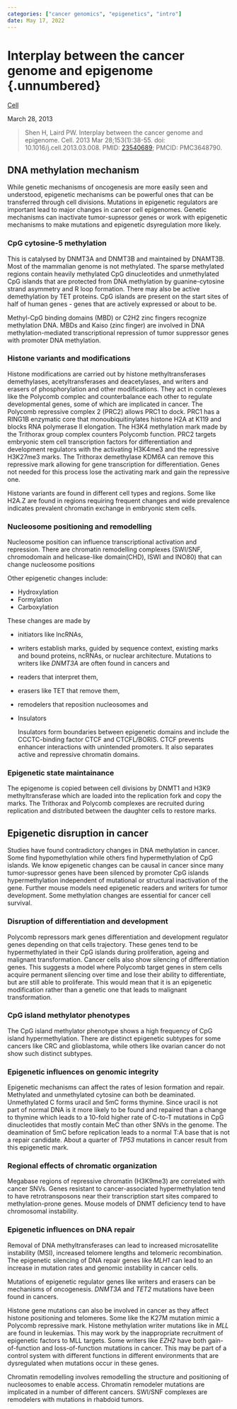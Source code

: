 ```yaml
---
categories: ["cancer genomics", "epigenetics", "intro"]
date: May 17, 2022
---
```



# Interplay between the cancer genome and epigenome {.unnumbered}

[Cell](https://www.sciencedirect.com/science/article/pii/S0092867413002961?via%3Dihub)

March 28, 2013

> Shen H, Laird PW. Interplay between the cancer genome and epigenome. Cell.
> 2013 Mar 28;153(1):38-55. doi: 10.1016/j.cell.2013.03.008. PMID:
> [23540689](https://pubmed.ncbi.nlm.nih.gov/23540689/); PMCID: PMC3648790.

## DNA methylation mechanism

While genetic mechanisms of oncogenesis are more easily seen and understood,
epigenetic mechanisms can be powerful ones that can be transferred through
cell divisions. Mutations in epigenetic regulators are important lead to major
changes in cancer cell epigenomes. Genetic mechanisms can inactivate
tumor-supressor genes or work with epigenetic mechanisms to make mutations and
epigenetic dsyregulation more likely.


###  CpG cytosine-5 methylation

This is catalysed by DNMT3A and DNMT3B and maintained by DNAMT3B. Most of the
mammalian genome is not methylated. The sparse methylated regions contain
heavily methylated CpG dinucleotides and unmethylated CpG islands that are
protected from DNA methylation by guanine-cytosine strand asymmetry and R loop
formation. There may also be active demethylation by TET proteins. CpG islands
are present on the start sites of half of human genes - genes that are actively
expressed or about to be.

Methyl-CpG binding domains (MBD) or C2H2 zinc fingers recognize methylation DNA.
MBDs and Kaiso (zinc finger) are involved in DNA methylation-mediated
transcriptional repression of tumor suppressor genes with promoter DNA
methylation.

### Histone variants and modifications

Histone modifications are carried out by histone methyltransferases 
demethylases, acetyltransferases and deacetylases, and writers and erasers of
phosphorylation and other modifications. They act in complexes like the Polycomb
complec and counterbalance each other to regulate developmental genes, some of
which are implicated in cancer. The Polycomb repressive complex 2 (PRC2) allows
PRC1 to dock. PRC1 has a RING1B enzymatic core that monoubiquitinylates histone
H2A at K119 and blocks RNA polymerase II elongation. The H3K4 methylation mark
made by the Trithorax group complex counters Polycomb function. PRC2 targets
embryonic stem cell transcription factors for differentiation and development
regulators with the activating H3K4me3 and the repressive H3K27me3 marks. The
Trithorax demethylase KDM6A can remove this repressive mark allowing for gene
transcription for differentiation. Genes not needed for this process lose the
activating mark and gain the repressive one.

Histone variants are found in different cell types and regions. Some like H2A.Z
are found in regions requiring frequent changes and wide prevalence indicates
prevalent chromatin exchange in embryonic stem cells.

### Nucleosome positioning and remodelling

Nucleosome position can influence transcriptional activation and repression.
There are chromatin remodelling complexes (SWI/SNF, chromodomain and
helicase-like domain(CHD), ISWI and INO80) that can change nucleosome positions


Other epigenetic changes include:

- Hydroxylation
- Formylation
- Carboxylation

These changes are made by

- initiators like lncRNAs,
- writers establish marks, guided by sequence context, existing marks
  and bound proteins, ncRNAs, or nuclear architecture. Mutations to writers
  like *DNMT3A* are often found in cancers and  
- readers that interpret them,
- erasers like TET that remove them,
- remodelers that reposition nucleosomes and 
- Insulators 

    Insulators form boundaries between epigenetic domains and include the
    CCCTC-binding factor CTCF and CTCFL/BORIS. CTCF prevents enhancer
    interactions with unintended promoters. It also separates active and
    repressive chromatin domains.

### Epigenetic state maintainance

The epigenome is copied between cell divisions by DNMT1 and H3K9
methyltransferase which are loaded into the replication fork and copy the marks.
The Trithorax and Polycomb complexes are recruited during replication and
distributed between the daughter cells to restore marks.

## Epigenetic disruption in cancer

Studies have found contradictory changes in DNA methylation  in cancer. Some
find hypomethylation while others find hypermethylation of CpG islands. We know
epigenetic changes can be causal in cancer since many tumor-supressor genes have
been silenced by promoter CpG islands hypermethylation independent of mutational
or structural inactivation of the gene. Further mouse models need epigenetic
readers and writers for tumor development. Some methylation changes are
essential for cancer cell survival.

### Disruption of differentiation and development

Polycomb repressors mark genes differentiation and development regulator genes
depending on that cells trajectory. These genes tend to be hypermethylated in
their CpG islands during proliferation, ageing and malignant
transformation. Cancer cells also show silencing of differentiation genes. This
suggests a model where Polycomb target genes in stem cells acquire permanent
silencing over time and lose their ability to differentiate, but are still able
to proliferate. This would mean that it is an epigenetic modification rather
than a genetic one that leads to malignant transformation.

### CpG island methylator phenotypes 

The CpG island methylator phenotype shows a high frequency of CpG island
hypermethylation. There are distinct epigenetic subtypes for some cancers like
CRC and glioblastoma, while others like ovarian cancer do not show such distinct
subtypes.

### Epigenetic influences on genomic integrity

Epigenetic mechanisms can affect the rates of lesion formation and repair.
Methylated and unmethylated cytosine can both be deaminated. Unmethylated C
forms uracil and 5mC forms thymine. Since uracil is not part of normal DNA is
it more likely to be found and repaired than a change to thymine which leads to
a 10-fold higher rate of C-to-T mutations in CpG dinucleotides that mostly
contain MeC than other SNVs in the genome. The deamination of 5mC before
replication leads to a normal T:A base that is not a repair candidate. About a
quarter of *TP53* mutations in cancer result from this epigenetic mark.

### Regional effects of chromatic organization

Megabase regions of repressive chromatin (H3K9me3) are correlated with cancer
SNVs. Genes resistant to cancer-associated hypermethylation tend to have
retrotransposons near their transcription start sites compared to
methylation-prone genes. Mouse models of DNMT deficiency tend to have
chromosomal instability.

### Epigenetic influences on DNA repair

Removal of DNA methyltransferases can lead to increased microsatellite
instability (MSI), increased telomere lengths and telomeric recombination. The
epigenetic silencing of DNA repair genes like *MLH1* can lead to an increase in
mutation rates and genomic instability in cancer cells.

Mutations of epigenetic regulator genes like writers and erasers can be
mechanisms of oncogenesis. *DNMT3A* and *TET2* mutations have been found in
cancers. 

Histone gene mutations can also be involved in cancer as they affect histone
positioning and telomeres. Some like the K27M mutation mimic a Polycomb
repressive mark. Histone methylation writer mutations like in *MLL* are found in
leukemias. This may work by the inappropriate recruitment of epigenetic factors
to MLL targets. Some writers like *EZH2* have both gain-of-function and
loss-of-function mutations in cancer. This may be part of a control system with
different functions in different environments that are dysregulated when
mutations occur in these genes.

Chromatin remodelling involves remodelling the structure and
positioning of nucleosomes to enable access. Chromatin remodeler mutations are
implicated in a number of different cancers. SWI/SNF complexes are remodelers
with mutations in rhabdoid tumors.
